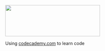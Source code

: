 <img src="https://user-images.githubusercontent.com/86320001/160106421-bbbf5053-1c9e-4e24-a600-31090284ac93.svg" 
     width="300" 
     height="100" />
     
Using [codecademy.com](https://www.codecademy.com) to learn code
